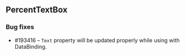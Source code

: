 
## PercentTextBox

### Bug fixes

* \#193416 – `Text` property will be updated properly while using with DataBinding.


  